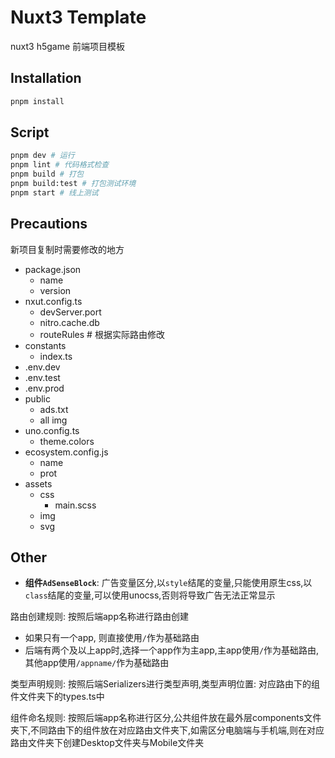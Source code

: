 # Nuxt3 Template

nuxt3 h5game 前端项目模板

## Installation

```bash
pnpm install
```

## Script

```bash
pnpm dev # 运行
pnpm lint # 代码格式检查
pnpm build # 打包
pnpm build:test # 打包测试环境
pnpm start # 线上测试
```

## Precautions

新项目复制时需要修改的地方

- package.json
  - name
  - version
- nxut.config.ts
  - devServer.port
  - nitro.cache.db
  - routeRules # 根据实际路由修改
- constants
  - index.ts
- .env.dev
- .env.test
- .env.prod
- public
  - ads.txt
  - all img
- uno.config.ts
  - theme.colors
- ecosystem.config.js
  - name
  - prot
- assets
  - css
    - main.scss
  - img
  - svg

## Other

- **组件`AdSenseBlock`**: 广告变量区分,以`style`结尾的变量,只能使用原生css,以`class`结尾的变量,可以使用unocss,否则将导致广告无法正常显示

路由创建规则: 按照后端app名称进行路由创建

- 如果只有一个app, 则直接使用`/`作为基础路由
- 后端有两个及以上app时,选择一个app作为主app,主app使用`/`作为基础路由,其他app使用`/appname/`作为基础路由

类型声明规则: 按照后端Serializers进行类型声明,类型声明位置: 对应路由下的组件文件夹下的types.ts中

组件命名规则: 按照后端app名称进行区分,公共组件放在最外层components文件夹下,不同路由下的组件放在对应路由文件夹下,如需区分电脑端与手机端,则在对应路由文件夹下创建Desktop文件夹与Mobile文件夹

